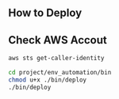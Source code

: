 ## How to Deploy

## Check AWS Accout

```sh
aws sts get-caller-identity
```

```sh
cd project/env_automation/bin
chmod u+x ./bin/deploy
./bin/deploy
```